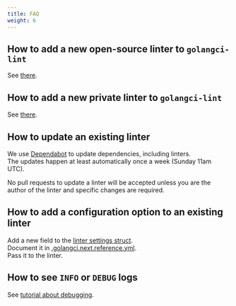 ```yaml
---
title: FAQ
weight: 6
---
```


## How to add a new open-source linter to `golangci-lint`

See [there](/docs/contributing/new-linters#how-to-add-a-public-linter-to-golangci-lint).

## How to add a new private linter to `golangci-lint`

See [there](/docs/contributing/new-linters#how-to-add-a-private-linter-to-golangci-lint).

## How to update an existing linter

We use [Dependabot](https://github.com/golangci/golangci-lint/blob/HEAD/.github/dependabot.yml) to update dependencies, including linters.  
The updates happen at least automatically once a week (Sunday 11am UTC).

No pull requests to update a linter will be accepted unless you are the author of the linter and specific changes are required.

## How to add a configuration option to an existing linter

Add a new field to the [linter settings struct](https://github.com/golangci/golangci-lint/blob/HEAD/pkg/config/linters_settings.go).  
Document it in [.golangci.next.reference.yml](https://github.com/golangci/golangci-lint/blob/HEAD/.golangci.next.reference.yml).  
Pass it to the linter.

## How to see `INFO` or `DEBUG` logs

See [tutorial about debugging](/docs/contributing/debug/).
